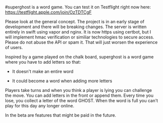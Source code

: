 #superghost
is a word game. 
You can test it on Testflight right now here:
https://testflight.apple.com/join/OzTDTCgF

Please look at the general concept. 
The project is in an early stage of development and there will be breaking changes. 
The server is written entirely in swift using vapor and nginx. It is now https using certbot, but I will implement hmac verification or similiar technologies to secure access. Please do not abuse the API or spam it. That will just worsen the experience of users.

Inspired by a game played on the chalk board, superghost is a word game where you have to add letters so that:

- It doesn't make an entire word

- It could become a word when adding more letters

Players take turns and when you think a player is lying you can challenge the move.
You can add letters in the front or append them. 
Every time you lose, you collect a letter of the word GHOST. When the word is full you can't play for this day any longer online. 

In the beta are features that might be paid in the future. 
